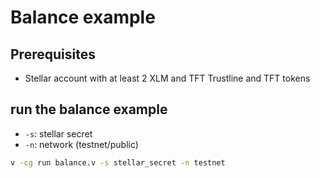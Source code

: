 # Balance example

## Prerequisites

- Stellar account with at least 2 XLM and TFT Trustline and TFT tokens

## run the balance example

- `-s`: stellar secret
- `-n`: network (testnet/public)

```sh
v -cg run balance.v -s stellar_secret -n testnet
```
